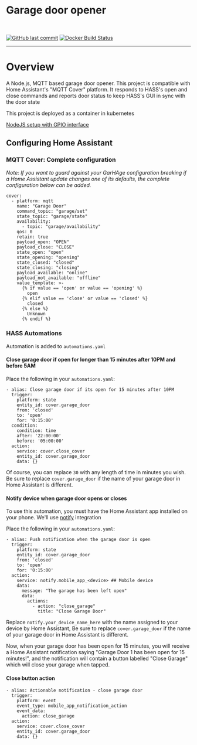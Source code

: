 <h1>
  Garage door opener
  <br />
</h1>
<br />
<div>

[![GitHub last commit](https://img.shields.io/github/last-commit/vikaspogu/garage?color=purple&style=flat-square)](https://github.com/vikaspogu/garage/commits/master) [![Docker Build Status](https://github.com/vikaspogu/garage/workflows/push_latest/badge.svg)](https://github.com/vikaspogu/garage/actions)

</div>

---

# Overview

A Node.js, MQTT based garage door opener. This project is compatible with Home Assistant's "MQTT Cover" platform. It responds to HASS's open and close commands and reports door status to keep HASS's GUI in sync with the door state

This project is deployed as a container in kubernetes

[NodeJS setup with GPIO interface](https://vikaspogu.dev/posts/pi-garage-k3s/)

## Configuring Home Assistant

### MQTT Cover: Complete configuration

_Note: If you want to guard against your GarHAge configuration breaking if a Home Assistant update changes one of its defaults, the complete configuration below can be added._

```
cover:
  - platform: mqtt
    name: "Garage Door"
    command_topic: "garage/set"
    state_topic: "garage/state"
    availability:
      - topic: "garage/availability"
    qos: 0
    retain: true
    payload_open: "OPEN"
    payload_close: "CLOSE"
    state_open: "open"
    state_opening: "opening"
    state_closed: "closed"
    state_closing: "closing"
    payload_available: "online"
    payload_not_available: "offline"
    value_template: >-
      {% if value == 'open' or value == 'opening' %}
        open
      {% elif value == 'close' or value == 'closed' %}
        closed
      {% else %}
        Unknown
      {% endif %}
```

### HASS Automations

Automation is added to `automations.yaml`

#### Close garage door if open for longer than 15 minutes after 10PM and before 5AM

Place the following in your `automations.yaml`:

```
- alias: Close garage door if its open for 15 minutes after 10PM
  trigger:
    platform: state
    entity_id: cover.garage_door
    from: 'closed'
    to: 'open'
    for: '0:15:00'
  condition:
    condition: time
    after: '22:00:00'
    before: '05:00:00'
  action:
    service: cover.close_cover
    entity_id: cover.garage_door
    data: {}
```

Of course, you can replace `30` with any length of time in minutes you wish. Be sure to replace `cover.garage_door` if the name of your garage door in Home Assistant is different.

#### Notify device when garage door opens or closes

To use this automation, you must have the Home Assistant app installed on your phone. We'll use [notify](https://www.home-assistant.io/integrations/notify/) integration

Place the following in your `automations.yaml`:

```
- alias: Push notification when the garage door is open
  trigger:
    platform: state
    entity_id: cover.garage_door
    from: 'closed'
    to: 'open'
    for: '0:15:00'
  action:
    service: notify.mobile_app_<device> ## Mobile device
    data:
      message: "The garage has been left open"
      data:
        actions:
          - action: "close_garage"
            title: "Close Garage Door"
```

Replace `notify.your_device_name_here` with the name assigned to your device by Home Assistant, Be sure to replace `cover.garage_door` if the name of your garage door in Home Assistant is different.

Now, when your garage door has been open for 15 minutes, you will receive a Home Assistant notification saying "Garage Door 1 has been open for 15 minutes!", and the notification will contain a button labelled "Close Garage" which will close your garage when tapped.

#### Close button action

```
- alias: Actionable notification - close garage door
  trigger:
    platform: event
    event_type: mobile_app_notification_action
    event_data:
      action: close_garage
  action:
    service: cover.close_cover
    entity_id: cover.garage_door
    data: {}
```
